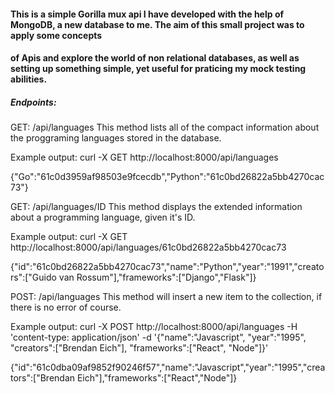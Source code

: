 #### This is a simple Gorilla mux api I have developed with the help of MongoDB, a new database to me. The aim of this small project was to apply some concepts
#### of Apis and explore the world of non relational databases, as well as setting up something simple, yet useful for praticing my mock testing abilities.

##### Endpoints:

GET:  /api/languages
This method lists all of the compact information about the proggraming languages stored in the database.

Example output:
curl -X GET http://localhost:8000/api/languages

{"Go":"61c0d3959af98503e9fcecdb","Python":"61c0bd26822a5bb4270cac73"}


GET:  /api/languages/ID
This method displays the extended information about a programming language, given it's ID.

Example output:
curl -X GET http://localhost:8000/api/languages/61c0bd26822a5bb4270cac73

{"id":"61c0bd26822a5bb4270cac73","name":"Python","year":"1991","creators":["Guido van Rossum"],"frameworks":["Django","Flask"]}


POST:  /api/languages
This method will insert a new item to the collection, if there is no error of course.

Example output:
curl -X POST http://localhost:8000/api/languages -H 'content-type: application/json' -d '{"name":"Javascript", "year":"1995", "creators":["Brendan Eich"], "frameworks":["React", "Node"]}'

{"id":"61c0dba09af9852f90246f57","name":"Javascript","year":"1995","creators":["Brendan Eich"],"frameworks":["React","Node"]}
